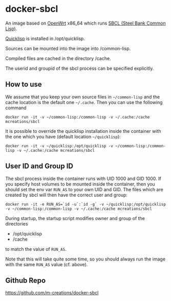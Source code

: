 docker-sbcl
===========

An image based on [OpenWrt](http://openwrt.org) x86_64 which runs
[SBCL (Steel Bank Common Lisp)](http://sbcl.org).

[Quicklisp](https://quicklisp.org) is installed in /opt/quicklisp.

Sources can be mounted into the image into /common-lisp.

Compiled files are cached in the directory /cache.

The userid and groupid of the sbcl process can be specified explicitly.

How to use
----------

We assume that you keep your own source files in `~/common-lisp` and
the cache location is the default one `~/.cache`. Then you can use the
following command

```
docker run -it -v ~/common-lisp:/common-lisp -v ~/.cache:/cache mcreations/sbcl
```

It is possible to override the quicklisp installation inside the
container with the one which you have (default location `~/quicklisp`):

```
docker run -it -v ~/quicklisp:/opt/quicklisp -v ~/common-lisp:/common-lisp -v ~/.cache:/cache mcreations/sbcl
```

User ID and Group ID
--------------------

The sbcl process inside the container runs with UID 1000 and GID 1000.
If you specify host volumes to be mounted inside the container, then
you should set the env var `RUN_AS` to your own UID and GID. The files
which are created by sbcl will then have the correct user and group:

```
docker run -it -e RUN_AS=`id -u`:`id -g` -v ~/quicklisp:/opt/quicklisp -v ~/common-lisp:/common-lisp -v ~/.cache:/cache mcreations/sbcl
```

During startup, the startup script modifies owner and group of the directories
    
- /opt/quicklisp
- /cache

to match the value of `RUN_AS`.

Note that this will take quite some time, so you should always run the
image with the same `RUN_AS` value (cf. above).

Github Repo
-----------

https://github.com/m-creations/docker-sbcl

